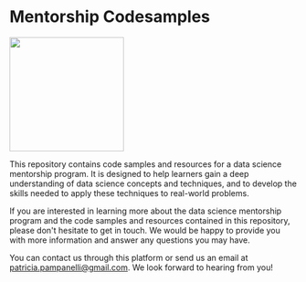 # Mentorship Codesamples

<img src="https://user-images.githubusercontent.com/38949950/209966424-8df3d478-b2aa-4857-a460-43f3176f787e.png" width="200" height="200" />


This repository contains code samples and resources for a data science mentorship program. It is designed to help learners gain a deep understanding of data science concepts and techniques, and to develop the skills needed to apply these techniques to real-world problems. 

If you are interested in learning more about the data science mentorship program and the code samples and resources contained in this repository, please don't hesitate to get in touch. We would be happy to provide you with more information and answer any questions you may have.

You can contact us through this platform or send us an email at patricia.pampanelli@gmail.com. We look forward to hearing from you!
